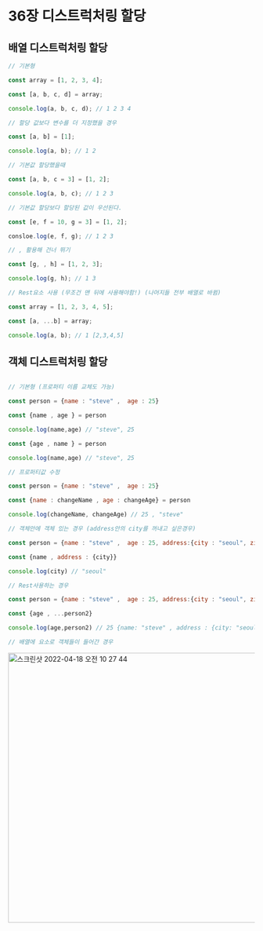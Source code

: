 # 36장 디스트럭처링 할당

## 배열 디스트럭처링 할당

```javascript
// 기본형

const array = [1, 2, 3, 4];

const [a, b, c, d] = array;

console.log(a, b, c, d); // 1 2 3 4

// 할당 값보다 변수를 더 지정했을 경우

const [a, b] = [1];

console.log(a, b); // 1 2

// 기본값 할당했을때

const [a, b, c = 3] = [1, 2];

console.log(a, b, c); // 1 2 3

// 기본값 할당보다 할당된 값이 우선된다.

const [e, f = 10, g = 3] = [1, 2];

consloe.log(e, f, g); // 1 2 3

// , 활용해 건너 뛰기

const [g, , h] = [1, 2, 3];

console.log(g, h); // 1 3

// Rest요소 사용 (무조건 맨 뒤에 사용해야함!) (나머지들 전부 배열로 바뀜)

const array = [1, 2, 3, 4, 5];

const [a, ...b] = array;

console.log(a, b); // 1 [2,3,4,5]
```

## 객체 디스트럭처링 할당

```javascript

// 기본형 (프로퍼티 이름 교체도 가능)

const person = {name : "steve" ,  age : 25}

const {name , age } = person

console.log(name,age) // "steve", 25

const {age , name } = person

console.log(name,age) // "steve", 25

// 프로퍼티값 수정

const person = {name : "steve" ,  age : 25}

const {name : changeName , age : changeAge} = person

console.log(changeName, changeAge) // 25 , "steve"

// 객체안에 객체 있는 경우 (address안의 city를 꺼내고 싶은경우)

const person = {name : "steve" ,  age : 25, address:{city : "seoul", zip: 2343}}

const {name , address : {city}}

console.log(city) // "seoul"

// Rest사용하는 경우

const person = {name : "steve" ,  age : 25, address:{city : "seoul", zip: 2343}}

const {age , ...person2}

console.log(age,person2) // 25 {name: "steve" , address : {city: "seoul", zip : 2343}}

// 배열에 요소로 객체들이 들어간 경우

```

<img width="550" alt="스크린샷 2022-04-18 오전 10 27 44" src="https://user-images.githubusercontent.com/95524491/163740903-edd06440-19fa-4a6e-8256-21dbbaf6ec43.png">
